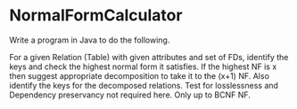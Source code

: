 # NormalFormCalculator

Write a program in Java to do the following.


For a given Relation (Table) with given attributes and set of FDs, identify the keys and check the highest normal form it satisfies. 
If the highest NF is x then suggest appropriate decomposition to take it to the (x+1) NF. 
Also identify the keys for the decomposed relations.
Test for losslessness and Dependency preservancy not required here.
Only up to BCNF NF.
